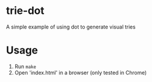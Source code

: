 # trie-dot
A simple example of using dot to generate visual tries

# Usage
1. Run `make`
2. Open 'index.html' in a browser (only tested in Chrome)
